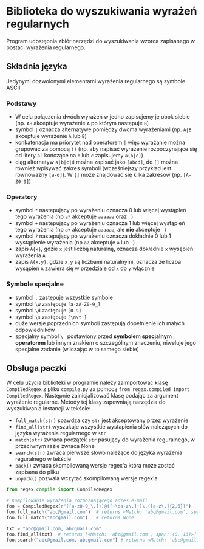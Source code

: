 # **Biblioteka do wyszukiwania wyrażeń regularnych**

Program udostępnia zbiór narzędzi do wyszukiwania 
wzorca zapisanego w postaci wyrażenia regularnego.

## Składnia języka
Jedynymi dozwolonymi elementami wyrażenia regularnego są symbole ASCII
### Podstawy
- W celu połączenia dwóch wyrażeń w jedno zapisujemy je obok siebie (np. `AB`
akceptuje wyrażenie `A` po którym następuje `B`) 
- symbol `|` oznacza alternatywe pomiędzy dwoma wyrażeniami
(np. `A|B` akceptuje wyrażenie `A` lub `B`)
- konkatenacja ma priorytet nad operatorem `|` więc wyrażanie można grupować za 
pomocą `()` (np. aby napisać wyrażenie rozpoczynające się od litery `a` i 
kończące na `b` lub `c` zapisujemy `a(b|c)`)
- ciąg alternatyw `a|b|c|d` można zapisać jako `[abcd]`, do `[]` można również
wpisywać zakres symboli (wcześniejszy przykład jest równoważny `[a-d]`). W `[]`
może znajdować się kilka zakresów (np. `[A-Z0-9]`)
### Operatory
- symbol `*` następujący po wyrażeniu oznacza 0 lub więcej wystąpień tego 
wyrażenia (np `a*` akceptuje `aaaaaa` oraz ` `)
- symbol `+` następujący po wyrażeniu oznacza 1 lub więcej wystąpień tego 
wyrażenia (np `a+` akceptuje `aaaaaa`, ale **nie** akceptuje ` `) 
- symbol `?` następujący po wyrażeniu oznacza dokładnie 0 lub 1
wystąpienie wyrażenia (np `a?` akceptuje `a` lub ` `) 
- zapis `A{x}`, gdzie `x` jest liczbą naturalną, oznacza dokładnie `x` 
wysąpień wyrażenia `A`
- zapis `A{x,y}`, gdzie `x,y` są liczbami naturalnymi, oznacza że liczba
wysąpień `A` zawiera się w przedziale od `x` do `y` włącznie
### Symbole specjalne
- symbol `.` zastępuje wszystkie symbole
- symbol `\w` zastępuje `[a-zA-Z0-9_]`
- symbol `\d` zastępuje `[0-9]`
- symbol `\s` zastępuje `[\n\t ]`
- duże wersje poprzednich symboli zastępują dopełnienie ich małych 
odpowiedników
- specjalny symbol `\ ` postawiony przed **symbolem specjalnym** , **operatorem**
lub innym znakiem o szczególnym znaczeniu, niweluje jego specjalne zadanie
(wliczając w to samego siebie) 

## Obsługa paczki
W celu użycia biblioteki w programie należy zaimportować klasę `CompiledRegex`
z pliku `compile.py` za pomocą ```from regex.compiled import CompiledRegex```.
Następnie zainicjalizować klasę podając za argument wyrażenie regularne.
Metody tej klasy zapewniają narzędzia do wyszukiwania instancji w tekście:
- `full_match(str)` spawdza czy `str` jest akceptowany przez wyrażenie
- `find_all(str)` wyszukuje wszystkie wystapienia słów należących do języka 
wyrażenia regularnego w `str`
-  `match(str)` zwraca początek `str` pasujący do wyrażenia reguralnego, w 
przeciwnym razie zwraca None
- `search(str)` zwraca pierwsze słowo należące do języka wyrażenia reguralnego
w tekście
- `pack()` zwraca skompilowaną wersje regex'a która może zostać zapisana
do pliku
- `unpack()` pozwala wczytać skompilowaną wersje regex'a
```python
from regex.compile import CompiledRegex

# Kompilowanie wyrażenia rozpoznającego adres e-mail
foo = CompiledRegex(r"([a-z0-9_\.]+)@([-\da-z\.]+)\.([a-z\.]{2,6})")
foo.full_match("abc@gmail.com")  # returns <Match: 'abc@gmail.com', span: (0, 13)>
foo.full_match("abcgmail.com")   # returns None

txt = "abc@gmail.com, abcgmail.com"
foo.find_all(txt)  # returns [<Match: 'abc@gmail.com', span: (0, 13)>]
foo.search("abc@gmail.com, abcgmail.com") # returns <Match: 'abc@gmail.com', span: (0, 13)>
```
